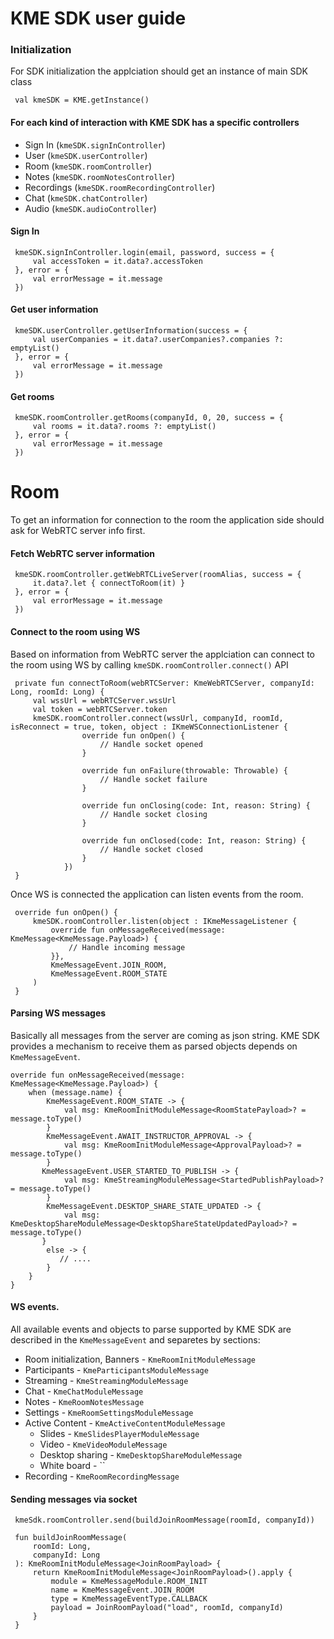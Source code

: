 # KME SDK user guide

### Initialization
For SDK initialization the applciation should get an instance of main SDK class
```
 val kmeSDK = KME.getInstance()
```

#### For each kind of interaction with KME SDK has a specific controllers
* Sign In (`kmeSDK.signInController`)
* User (`kmeSDK.userController`)
* Room (`kmeSDK.roomController`)
* Notes (`kmeSDK.roomNotesController`)
* Recordings (`kmeSDK.roomRecordingController`)
* Chat (`kmeSDK.chatController`)
* Audio (`kmeSDK.audioController`)

#### Sign In
```
 kmeSDK.signInController.login(email, password, success = {
     val accessToken = it.data?.accessToken
 }, error = {
     val errorMessage = it.message
 })
```

#### Get user information
```
 kmeSDK.userController.getUserInformation(success = {
     val userCompanies = it.data?.userCompanies?.companies ?: emptyList()
 }, error = {
     val errorMessage = it.message
 })
```

#### Get rooms
```
 kmeSDK.roomController.getRooms(companyId, 0, 20, success = {
     val rooms = it.data?.rooms ?: emptyList()
 }, error = {
     val errorMessage = it.message
 })
```

# Room
To get an information for connection to the room the application side should ask for WebRTC server info first.

#### Fetch WebRTC server information
```
 kmeSDK.roomController.getWebRTCLiveServer(roomAlias, success = {
     it.data?.let { connectToRoom(it) }
 }, error = {
     val errorMessage = it.message
 })
```

#### Connect to the room using WS
Based on information from WebRTC server the applciation can connect to the room using WS by calling `kmeSDK.roomController.connect()` API
```
 private fun connectToRoom(webRTCServer: KmeWebRTCServer, companyId: Long, roomId: Long) {
     val wssUrl = webRTCServer.wssUrl
     val token = webRTCServer.token
     kmeSDK.roomController.connect(wssUrl, companyId, roomId, isReconnect = true, token, object : IKmeWSConnectionListener {
                override fun onOpen() {
                    // Handle socket opened
                }

                override fun onFailure(throwable: Throwable) {
                    // Handle socket failure
                }

                override fun onClosing(code: Int, reason: String) {
                    // Handle socket closing
                }

                override fun onClosed(code: Int, reason: String) {
                    // Handle socket closed
                }
            })
 }
```

Once WS is connected the application can listen events from the room.
```
 override fun onOpen() {
     kmeSDK.roomController.listen(object : IKmeMessageListener {
         override fun onMessageReceived(message: KmeMessage<KmeMessage.Payload>) {
             // Handle incoming message
         }},
         KmeMessageEvent.JOIN_ROOM,
         KmeMessageEvent.ROOM_STATE
     )
 }
```

#### Parsing WS messages
Basically all messages from the server are coming as json string. KME SDK provides a mechanism to receive them as parsed objects depends on `KmeMessageEvent`.
 ```
 override fun onMessageReceived(message: KmeMessage<KmeMessage.Payload>) {
     when (message.name) {
         KmeMessageEvent.ROOM_STATE -> {
             val msg: KmeRoomInitModuleMessage<RoomStatePayload>? = message.toType()
         }
         KmeMessageEvent.AWAIT_INSTRUCTOR_APPROVAL -> {
             val msg: KmeRoomInitModuleMessage<ApprovalPayload>? = message.toType()
         }
        KmeMessageEvent.USER_STARTED_TO_PUBLISH -> {
             val msg: KmeStreamingModuleMessage<StartedPublishPayload>? = message.toType()
         }
         KmeMessageEvent.DESKTOP_SHARE_STATE_UPDATED -> {
             val msg: KmeDesktopShareModuleMessage<DesktopShareStateUpdatedPayload>? = message.toType()
        }
         else -> {
            // ....
         }
     }
 }
 ```

#### WS events.
All available events and objects to parse supported by KME SDK are described in the `KmeMessageEvent` and separetes by sections:
* Room initialization, Banners - `KmeRoomInitModuleMessage`
* Participants - `KmeParticipantsModuleMessage`
* Streaming - `KmeStreamingModuleMessage`
* Chat - `KmeChatModuleMessage`
* Notes - `KmeRoomNotesMessage`
* Settings - `KmeRoomSettingsModuleMessage`
* Active Content - `KmeActiveContentModuleMessage`
  * Slides - `KmeSlidesPlayerModuleMessage`
  * Video - `KmeVideoModuleMessage`
  * Desktop sharing - `KmeDesktopShareModuleMessage`
  * White board - ``
* Recording - `KmeRoomRecordingMessage`

#### Sending messages via socket
```
 kmeSdk.roomController.send(buildJoinRoomMessage(roomId, companyId))

 fun buildJoinRoomMessage(
     roomId: Long,
     companyId: Long
 ): KmeRoomInitModuleMessage<JoinRoomPayload> {
     return KmeRoomInitModuleMessage<JoinRoomPayload>().apply {
         module = KmeMessageModule.ROOM_INIT
         name = KmeMessageEvent.JOIN_ROOM
         type = KmeMessageEventType.CALLBACK
         payload = JoinRoomPayload("load", roomId, companyId)
     }
 }
```
